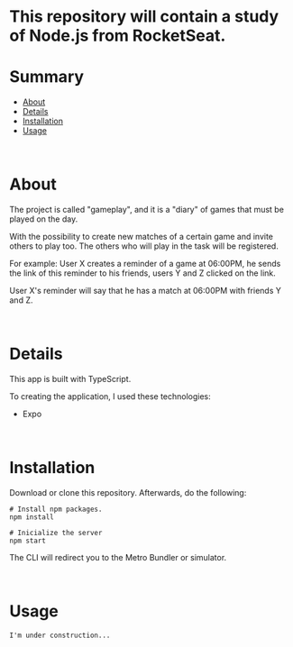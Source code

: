 <h1> This repository will contain a study of Node.js from RocketSeat. </h1>

Summary
=======

<!--ts-->
   * [About](#About)
   * [Details](#Details)
   * [Installation](#installation)
   * [Usage](#Usage)
 
<!--te-->

<BR/>

About
=========
The project is called "gameplay", and it is a "diary" of games that must be played on the day.

With the possibility to create new matches of a certain game and invite others to play too. The others who will play in the task will be registered.

For example: User X creates a reminder of a game at 06:00PM, he sends the link of this reminder to his friends, users Y and Z clicked on the link.

User X's reminder will say that he has a match at 06:00PM with friends Y and Z.

<BR/>

Details
==========
This app is built with TypeScript. 

To creating the application, I used these technologies:

 - Expo

<BR/>

Installation
==========
Download or clone this repository. Afterwards, do the following:
```
# Install npm packages.
npm install

# Inicialize the server
npm start
``` 

The CLI will redirect you to the Metro Bundler or simulator.  

<BR/>

Usage
=============
    I'm under construction...